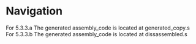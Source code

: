 # Navigation
For 5.3.3.a
The generated assembly_code is located at generated_copy.s  
For 5.3.3.b
The generated assembly_code is located at dissassembled.s
